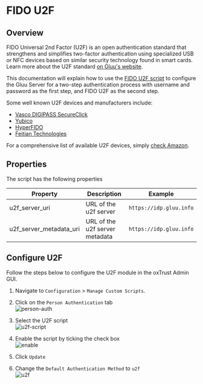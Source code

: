 # FIDO U2F

## Overview
FIDO Universal 2nd Factor (U2F) is an open authentication standard that strengthens and simplifies two-factor authentication using specialized USB or NFC devices based on similar security technology found in smart cards. Learn more about the U2F standard [on Gluu's website](https://www.gluu.org/resources/documents/standards/fido-u2f/).

This documentation will explain how to use the [FIDO U2F script](https://github.com/GluuFederation/oxAuth/blob/master/Server/integrations/u2f/U2fExternalAuthenticator.py) to configure the Gluu Server for a two-step authentication process with username and password as the first step, and FIDO U2F as the second step.

Some well known U2F devices and manufacturers include:           
- [Vasco DIGIPASS SecureClick](https://www.vasco.com/products/two-factor-authenticators/hardware/one-button/digipass-secureclick.html)      
- [Yubico](https://www.yubico.com/)      
- [HyperFIDO](http://hyperfido.com/)       
- [Feitian Technologies](http://www.ftsafe.com/)      

For a comprehensive list of available U2F devices, simply [check Amazon](http://www.amazon.com/s/ref=nb_sb_noss?url=search-alias%3Daps&field-keywords=U2F). 

## Properties
The script has the following properties

|	Property	|	Description		|	Example	|
|-----------------------|-------------------------------|---------------|
|u2f_server_uri		|URL of the u2f server		|`https://idp.gluu.info`|
|u2f_server_metadata_uri|URL of the u2f server metadata|`https://idp.gluu.info`|

## Configure U2F

Follow the steps below to configure the U2F module in the oxTrust Admin GUI.

1. Navigate to `Configuration` > `Manage Custom Scripts`.    

2. Click on the `Person Authentication` tab       
![person-auth](../img/admin-guide/multi-factor/person-auth.png)

3. Select the U2F script       
![u2f-script](../img/admin-guide/multi-factor/u2f-script.png)

4. Enable the script by ticking the check box       
![enable](../img/admin-guide/enable.png)

5. Click `Update`

6. Change the `Default Authentication Method` to `u2f`       
![u2f](../img/admin-guide/multi-factor/u2f.png)
